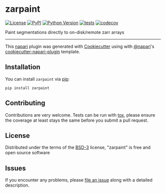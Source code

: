 # zarpaint

[![License](https://img.shields.io/pypi/l/zarpaint.svg?color=green)](https://github.com/jni/zarpaint/raw/main/LICENSE)
[![PyPI](https://img.shields.io/pypi/v/zarpaint.svg?color=green)](https://pypi.org/project/zarpaint)
[![Python Version](https://img.shields.io/pypi/pyversions/zarpaint.svg?color=green)](https://python.org)
[![tests](https://github.com/jni/zarpaint/workflows/tests/badge.svg)](https://github.com/jni/zarpaint/actions)
[![codecov](https://codecov.io/gh/jni/zarpaint/branch/main/graph/badge.svg)](https://codecov.io/gh/jni/zarpaint)

Paint segmentations directly to on-disk/remote zarr arrays

----------------------------------

This [napari] plugin was generated with [Cookiecutter] using with [@napari]'s [cookiecutter-napari-plugin] template.

<!--
Don't miss the full getting started guide to set up your new package:
https://github.com/napari/cookiecutter-napari-plugin#getting-started

and review the napari docs for plugin developers:
https://napari.org/docs/plugins/index.html
-->

## Installation

You can install `zarpaint` via [pip]:

    pip install zarpaint

## Contributing

Contributions are very welcome. Tests can be run with [tox], please ensure
the coverage at least stays the same before you submit a pull request.

## License

Distributed under the terms of the [BSD-3] license,
"zarpaint" is free and open source software

## Issues

If you encounter any problems, please [file an issue] along with a detailed description.

[napari]: https://github.com/napari/napari
[Cookiecutter]: https://github.com/audreyr/cookiecutter
[@napari]: https://github.com/napari
[MIT]: http://opensource.org/licenses/MIT
[BSD-3]: http://opensource.org/licenses/BSD-3-Clause
[GNU GPL v3.0]: http://www.gnu.org/licenses/gpl-3.0.txt
[GNU LGPL v3.0]: http://www.gnu.org/licenses/lgpl-3.0.txt
[Apache Software License 2.0]: http://www.apache.org/licenses/LICENSE-2.0
[Mozilla Public License 2.0]: https://www.mozilla.org/media/MPL/2.0/index.txt
[cookiecutter-napari-plugin]: https://github.com/napari/cookiecutter-napari-plugin
[file an issue]: https://github.com/jni/zarpaint/issues
[napari]: https://github.com/napari/napari
[tox]: https://tox.readthedocs.io/en/latest/
[pip]: https://pypi.org/project/pip/
[PyPI]: https://pypi.org/
